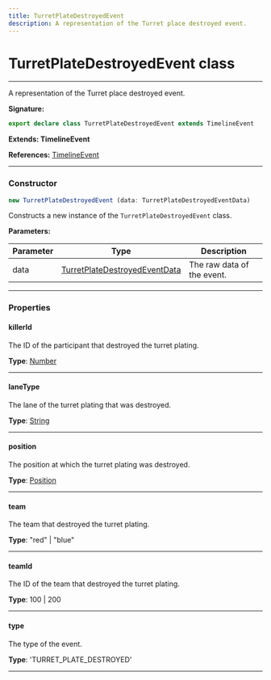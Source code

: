 ```yaml
---
title: TurretPlateDestroyedEvent
description: A representation of the Turret place destroyed event.
---
```


# TurretPlateDestroyedEvent class

---

A representation of the Turret place destroyed event.

**Signature:**

```ts
export declare class TurretPlateDestroyedEvent extends TimelineEvent 
```

**Extends: TimelineEvent**

**References:** [TimelineEvent](/api/classes/timelineevent)

---

### Constructor

```ts
new TurretPlateDestroyedEvent (data: TurretPlateDestroyedEventData)
```

Constructs a new instance of the `TurretPlateDestroyedEvent` class.

**Parameters:**

| Parameter | Type | Description |
| --------- | ---- | ----------- |
| data | [TurretPlateDestroyedEventData](/api/interfaces/turretplatedestroyedeventdata) | The raw data of the event. |
---

### Properties

#### killerId

The ID of the participant that destroyed the turret plating.



**Type**: [Number](https://developer.mozilla.org/en-US/docs/Web/JavaScript/Reference/Global_Objects/Number)

---

#### laneType

The lane of the turret plating that was destroyed.



**Type**: [String](https://developer.mozilla.org/en-US/docs/Web/JavaScript/Reference/Global_Objects/String)

---

#### position

The position at which the turret plating was destroyed.



**Type**: [Position](/api/classes/position)

---

#### team

The team that destroyed the turret plating.



**Type**: "red" \| "blue"

---

#### teamId

The ID of the team that destroyed the turret plating.



**Type**: 100 \| 200

---

#### type

The type of the event.



**Type**: 'TURRET_PLATE_DESTROYED'

---

